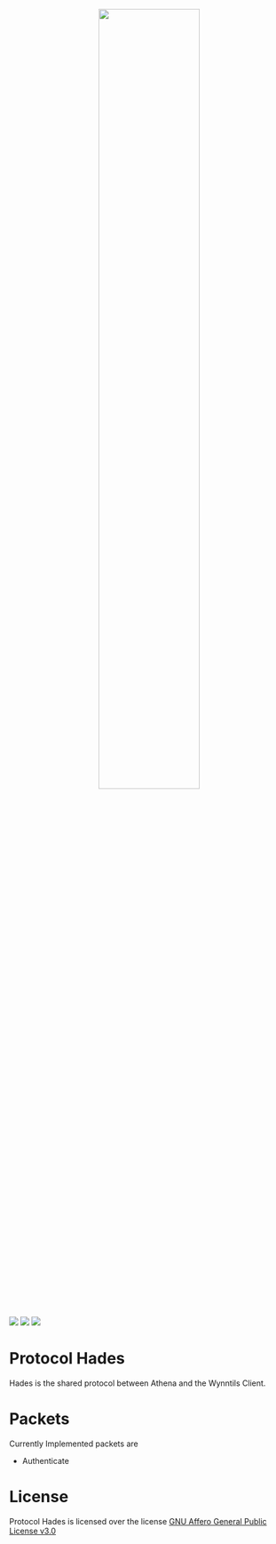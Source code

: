 <p align="center">
<img src="https://cdn.wynntils.com/hades_logo_800x800.png" width=60%>
<p>
<a href="https://discord.gg/ve49m9J"><img src="https://discordapp.com/api/guilds/394189072635133952/widget.png"></a>
<a href="https://github.com/Wynntils/Athena/blob/master/LICENSE"><img src="https://img.shields.io/badge/license-AGLP%203.0-green.svg"></a>
<a href="https://ci.wynntils.com/job/Hades"><img src="https://ci.wynntils.com/buildStatus/icon?job=Hades"></a>
</p>

Protocol Hades
========
Hades is the shared protocol between Athena and the Wynntils Client.<br>

Packets
========
Currently Implemented packets are

 - Authenticate

License
========
Protocol Hades is licensed over the license <a href="https://github.com/Wynntils/Hades/blob/master/LICENSE">GNU Affero General Public License v3.0</a>